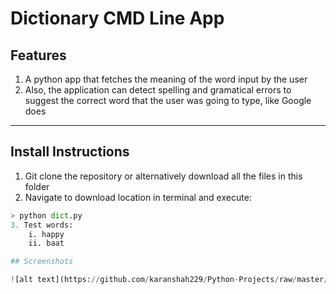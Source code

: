 # Dictionary CMD Line App

## Features

1. A python app that fetches the meaning of the word input by the user
2. Also, the application can detect spelling and gramatical errors to suggest 
the correct word that the user was going to type, like Google does

---

## Install Instructions

1. Git clone the repository or alternatively download all the files in this folder
2. Navigate to download location in terminal and execute:
```python
> python dict.py
3. Test words:
	i. happy
	ii. baat

## Screenshots

![alt text](https://github.com/karanshah229/Python-Projects/raw/master/src/common/images/icon48.png "Dictionary CMD Line Application")